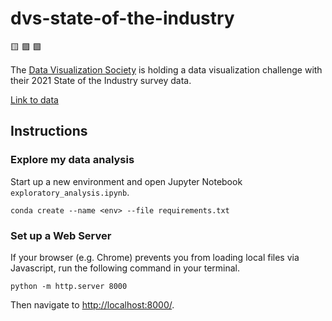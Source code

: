 # dvs-state-of-the-industry
🟨 🟪 🟩

The [Data Visualization Society](https://www.datavisualizationsociety.org/) is holding a data visualization challenge with their 2021 State of the Industry survey data.

[Link to data](https://docs.google.com/spreadsheets/d/1lDkxioTmT5--JufJuYryiV5fKsdQQopvlSJO4Gh0ors/edit#gid=1462100456)

## Instructions

### Explore my data analysis

Start up a new environment and open Jupyter Notebook `exploratory_analysis.ipynb`.

```
conda create --name <env> --file requirements.txt
```

### Set up a Web Server

If your browser (e.g. Chrome) prevents you from loading local files via Javascript, run the following command in your terminal.

```
python -m http.server 8000
```

Then navigate to [http://localhost:8000/](http://localhost:8000/).
